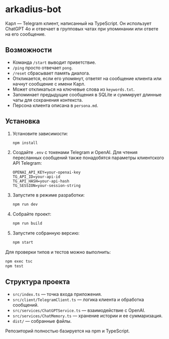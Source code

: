# arkadius-bot

Карл — Telegram клиент, написанный на TypeScript. Он использует ChatGPT 4o и отвечает в групповых чатах при упоминании или ответе на его сообщение.

## Возможности

- Команда `/start` выводит приветствие.
- `/ping` просто отвечает `pong`.
- `/reset` сбрасывает память диалога.
- Откликается, если его упомянут, ответят на сообщение клиента или начнут сообщение с имени Карл.
- Может откликаться на ключевые слова из `keywords.txt`.
- Запоминает предыдущие сообщения в SQLite и суммирует длинные чаты для сохранения контекста.
- Персона клиента описана в `persona.md`.

## Установка

1. Установите зависимости:
   ```bash
   npm install
   ```
2. Создайте `.env` с токенами Telegram и OpenAI. Для чтения пересланных сообщений также понадобятся параметры клиентского API Telegram:
   ```
   OPENAI_API_KEY=your-openai-key
   TG_API_ID=your-api-id
   TG_API_HASH=your-api-hash
   TG_SESSION=your-session-string
   ```
3. Запустите в режиме разработки:
   ```bash
   npm run dev
   ```
4. Собрайте проект:
   ```bash
   npm run build
   ```
5. Запустите собранную версию:
   ```bash
   npm start
   ```

Для проверки типов и тестов можно выполнить:

```bash
npm exec tsc
npm test
```

## Структура проекта

- `src/index.ts` — точка входа приложения.
- `src/client/TelegramClient.ts` — логика клиента и обработка сообщений.
- `src/services/ChatGPTService.ts` — взаимодействие c OpenAI.
- `src/services/ChatMemory.ts` — хранение истории и ее суммаризация.
- `dist/` — собранные файлы.

Репозиторий полностью базируется на npm и TypeScript.
